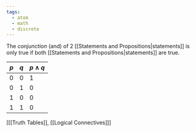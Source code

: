 ```yaml
---
tags:
  - atom
  - math
  - discrete
---
```

The *conjunction* (and) of 2 [[Statements and Propositions|statements]] is only true if both [[Statements and Propositions|statements]] are true.

| $p$ | $q$ | $p\land q$ |
| --- | --- | ---------- |
| 0   | 0   | 1          |
| 0   | 1   | 0          |
| 1   | 0   | 0          |
| 1   | 1   | 0          |
\[[[Truth Tables]], [[Logical Connectives]]\]